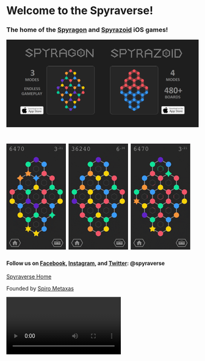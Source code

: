 # Welcome to the Spyraverse!
### The home of the [Spyragon](https://apps.apple.com/us/app/spyragon/id1584715775) and [Spyrazoid](https://apps.apple.com/us/app/spyrazoid/id1585455563) iOS games!

![Spyraverse Games: Spyragon and Spyrazoid](GithubBanner_Final.png?raw=true)

<h1>
	<img width="31%" src="demo3.gif">
	<img width="31%" src="demo2.gif">
	<img width="31%" src="demo1.gif">
</h1>

#### Follow us on [Facebook](https://www.facebook.com/spyraverse), [Instagram](https://www.instagram.com/spyraverse/), and [Twitter](https://twitter.com/spyraverse): **@spyraverse**

[Spyraverse Home](https://spyraverse.com/)

Founded by [Spiro Metaxas](https://spirometaxas.com/)

![test](mp4-backup.mp4)
